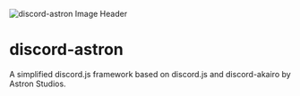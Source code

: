 ![discord-astron Image Header](https://media.discordapp.net/attachments/773034661923913728/824139172948213760/unknown.png)
# discord-astron
A simplified discord.js framework based on discord.js and discord-akairo by Astron Studios.
